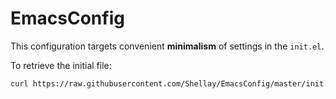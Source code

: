 # EmacsConfig

This configuration targets convenient **minimalism** of settings in the `init.el`.

To retrieve the initial file:

``` bash
curl https://raw.githubusercontent.com/Shellay/EmacsConfig/master/init.el > $HOME/.emacs.d/init.el
```
